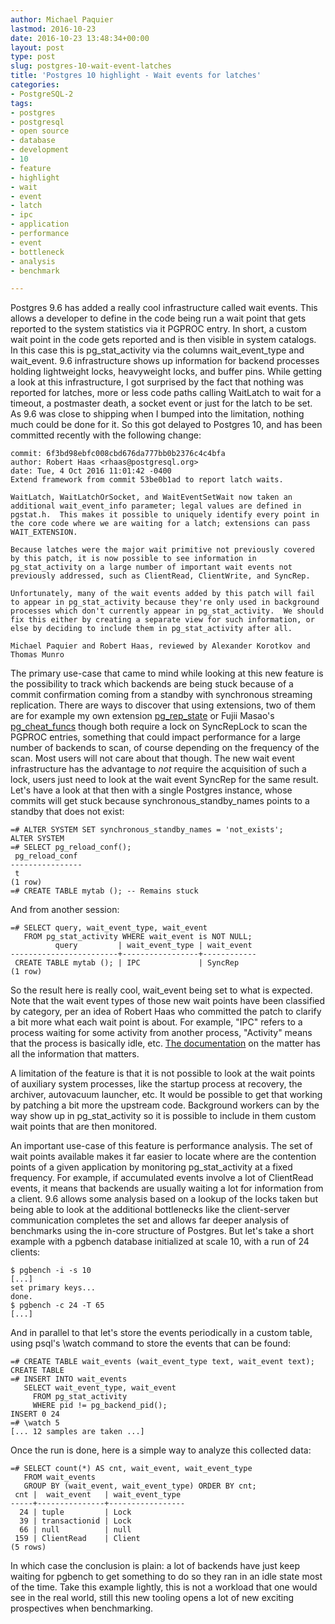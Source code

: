 ```yaml
---
author: Michael Paquier
lastmod: 2016-10-23
date: 2016-10-23 13:48:34+00:00
layout: post
type: post
slug: postgres-10-wait-event-latches
title: 'Postgres 10 highlight - Wait events for latches'
categories:
- PostgreSQL-2
tags:
- postgres
- postgresql
- open source
- database
- development
- 10
- feature
- highlight
- wait
- event
- latch
- ipc
- application
- performance
- event
- bottleneck
- analysis
- benchmark

---
```


Postgres 9.6 has added a really cool infrastructure called wait events.
This allows a developer to define in the code being run a wait point
that gets reported to the system statistics via it PGPROC entry. In
short, a custom wait point in the code gets reported and is then visible
in system catalogs. In this case this is pg\_stat\_activity via the columns
wait\_event\_type and wait\_event. 9.6 infrastructure shows up information
for backend processes holding lightweight locks, heavyweight locks, and
buffer pins. While getting a look at this infrastructure, I got surprised
by the fact that nothing was reported for latches, more or less code paths
calling WaitLatch to wait for a timeout, a postmaster death, a socket event
or just for the latch to be set. As 9.6 was close to shipping when I bumped
into the limitation, nothing much could be done for it. So this got delayed
to Postgres 10, and has been committed recently with the following change:

    commit: 6f3bd98ebfc008cbd676da777bb0b2376c4c4bfa
    author: Robert Haas <rhaas@postgresql.org>
    date: Tue, 4 Oct 2016 11:01:42 -0400
    Extend framework from commit 53be0b1ad to report latch waits.

    WaitLatch, WaitLatchOrSocket, and WaitEventSetWait now taken an
    additional wait_event_info parameter; legal values are defined in
    pgstat.h.  This makes it possible to uniquely identify every point in
    the core code where we are waiting for a latch; extensions can pass
    WAIT_EXTENSION.

    Because latches were the major wait primitive not previously covered
    by this patch, it is now possible to see information in
    pg_stat_activity on a large number of important wait events not
    previously addressed, such as ClientRead, ClientWrite, and SyncRep.

    Unfortunately, many of the wait events added by this patch will fail
    to appear in pg_stat_activity because they're only used in background
    processes which don't currently appear in pg_stat_activity.  We should
    fix this either by creating a separate view for such information, or
    else by deciding to include them in pg_stat_activity after all.

    Michael Paquier and Robert Haas, reviewed by Alexander Korotkov and
    Thomas Munro

The primary use-case that came to mind while looking at this new feature
is the possibility to track which backends are being stuck because of
a commit confirmation coming from a standby with synchronous streaming
replication. There are ways to discover that using extensions, two of them
are for example my own extension
[pg\_rep\_state](https://github.com/michaelpq/pg_plugins/tree/master/pg_rep_state)
or Fujii Masao's
[pg\_cheat\_funcs](https://github.com/MasaoFujii/pg_cheat_funcs/blob/master/pg_cheat_funcs.c)
though both require a lock on SyncRepLock to scan the PGPROC entries,
something that could impact performance for a large number of backends to
scan, of course depending on the frequency of the scan. Most users will not
care about that though. The new wait event infrastructure has the advantage
to *not* require the acquisition of such a lock, users just need to look
at the wait event SyncRep for the same result. Let's have a look at that
then with a single Postgres instance, whose commits will get stuck because
synchronous\_standby\_names points to a standby that does not exist:

    =# ALTER SYSTEM SET synchronous_standby_names = 'not_exists';
    ALTER SYSTEM
    =# SELECT pg_reload_conf();
     pg_reload_conf
    ----------------
     t
    (1 row)
    =# CREATE TABLE mytab (); -- Remains stuck

And from another session:

    =# SELECT query, wait_event_type, wait_event
       FROM pg_stat_activity WHERE wait_event is NOT NULL;
              query         | wait_event_type | wait_event
    ------------------------+-----------------+------------
     CREATE TABLE mytab (); | IPC             | SyncRep
    (1 row)

So the result here is really cool, wait\_event being set to what is
expected. Note that the wait event types of those new wait points have
been classified by category, per an idea of Robert Haas who committed the
patch to clarify a bit more what each wait point is about. For example,
"IPC" refers to a process waiting for some activity from another process,
"Activity" means that the process is basically idle, etc.
[The documentation](https://www.postgresql.org/docs/devel/static/monitoring-stats.html)
on the matter has all the information that matters.

A limitation of the feature is that it is not possible to look at the wait
points of auxiliary system processes, like the startup process at recovery,
the archiver, autovacuum launcher, etc. It would be possible to get that
working by patching a bit more the upstream code. Background workers can
by the way show up in pg\_stat\_activity so it is possible to include in them
custom wait points that are then monitored.

An important use-case of this feature is performance analysis. The set of
wait points available makes it far easier to locate where are the contention
points of a given application by monitoring pg\_stat\_activity at a fixed
frequency. For example, if accumulated events involve a lot of ClientRead
events, it means that backends are usually waiting a lot for information
from a client. 9.6 allows some analysis based on a lookup of the locks
taken but being able to look at the additional bottlenecks like the
client-server communication completes the set and allows far deeper analysis
of benchmarks using the in-core structure of Postgres. But let's take a
short example with a pgbench database initialized at scale 10, with a run
of 24 clients:

    $ pgbench -i -s 10
    [...]
    set primary keys...
    done.
    $ pgbench -c 24 -T 65
    [...]

And in parallel to that let's store the events periodically in a custom
table, using psql's \watch command to store the events that can be found:

    =# CREATE TABLE wait_events (wait_event_type text, wait_event text);
    CREATE TABLE
    =# INSERT INTO wait_events
       SELECT wait_event_type, wait_event
         FROM pg_stat_activity
         WHERE pid != pg_backend_pid();
    INSERT 0 24
    =# \watch 5
    [... 12 samples are taken ...]

Once the run is done, here is a simple way to analyze this collected data:

    =# SELECT count(*) AS cnt, wait_event, wait_event_type
       FROM wait_events
       GROUP BY (wait_event, wait_event_type) ORDER BY cnt;
     cnt |  wait_event   | wait_event_type
    -----+---------------+-----------------
      24 | tuple         | Lock
      39 | transactionid | Lock
      66 | null          | null
     159 | ClientRead    | Client
    (5 rows)

In which case the conclusion is plain: a lot of backends have just keep
waiting for pgbench to get something to do so they ran in an idle state
most of the time. Take this example lightly, this is not a workload that
one would see in the real world, still this new tooling opens a lot of
new exciting prospectives when benchmarking.
